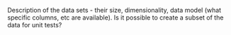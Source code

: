 Description of the data sets - their size, dimensionality, data model (what specific columns, etc are available).
Is it possible to create a subset of the data for unit tests?
